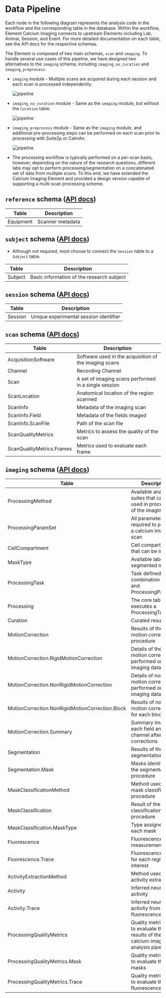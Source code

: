 # Data Pipeline

Each node in the following diagram represents the analysis code in the workflow and the
corresponding table in the database.  Within the workflow, Element Calcium Imaging
connects to upstream Elements including Lab, Animal, Session, and Event. For more 
detailed documentation on each table, see the API docs for the respective schemas.

The Element is composed of two main schemas, `scan` and `imaging`. To handle
several use cases of this pipeline, we have designed two alternatives to the `imaging` 
schema, including `imaging_no_curation` and `imaging_preprocess`.

- `imaging` module - Multiple scans are acquired during each session and each scan is
processed independently.

     ![pipeline](https://raw.githubusercontent.com/datajoint/element-calcium-imaging/main/images/pipeline_imaging.svg)

- `imaging_no_curation` module - Same as the `imaging` module, but without the 
`Curation` table.

     ![pipeline](https://raw.githubusercontent.com/datajoint/element-calcium-imaging/main/images/pipeline_imaging_no_curation.svg)

- `imaging_preprocess` module - Same as the `imaging` module, and additional 
pre-processing steps can be performed on each scan prior to processing with Suite2p or 
CaImAn.

     ![pipeline](https://raw.githubusercontent.com/datajoint/element-calcium-imaging/main/images/pipeline_imaging_preprocess.svg)

- The processing workflow is typically performed on a per-scan basis, however, depending
on the nature of the research questions, different labs may opt to perform
processing/segmentation on a concatenated set of data from multiple scans. To this end,
we have extended the Calcium Imaging Element and provided a design version capable of
supporting a multi-scan processing scheme.

## `reference` schema ([API docs](https://datajoint.com/docs/elements/element-calcium-imaging/latest/api/workflow_calcium_imaging/reference/))

| Table | Description |
| --- | --- |
| Equipment | Scanner metadata |

## `subject` schema ([API docs](https://datajoint.com/docs/elements/element-animal/latest/api/element_animal/subject))

- Although not required, most choose to connect the `Session` table to a `Subject` table.

| Table | Description |
| --- | --- |
| Subject | Basic information of the research subject |

## `session` schema ([API docs](https://datajoint.com/docs/elements/element-session/latest/api/element_session/session_with_datetime))

| Table | Description |
| --- | --- |
| Session | Unique experimental session identifier |

## `scan` schema ([API docs](https://datajoint.com/docs/elements/element-calcium-imaging/latest/api/element_calcium_imaging/scan))

| Table | Description |
| --- | --- |
| AcquisitionSoftware | Software used in the acquisition of the imaging scans |
| Channel | Recording Channel |
| Scan | A set of imaging scans performed in a single session |
| ScanLocation | Anatomical location of the region scanned |
| ScanInfo | Metadata of the imaging scan |
| ScanInfo.Field | Metadata of the fields imaged |
| ScanInfo.ScanFile | Path of the scan file |
| ScanQualityMetrics | Metrics to assess the quality of the scan |
| ScanQualityMetrics.Frames | Metrics used to evaluate each frame |

## `imaging` schema ([API docs](https://datajoint.com/docs/elements/element-calcium-imaging/latest/api/element_calcium_imaging/imaging))

| Table | Description |
| --- | --- |
| ProcessingMethod | Available analysis suites that can be used in processing of the imaging scans |
| ProcessingParamSet | All parameters required to process a calcium imaging scan |
| CellCompartment | Cell compartments that can be imaged |
| MaskType | Available labels for segmented masks |
| ProcessingTask | Task defined by a combination of Scan and ProcessingParamSet |
| Processing | The core table that executes a ProcessingTask |
| Curation | Curated results |
| MotionCorrection | Results of the motion correction procedure |
| MotionCorrection.RigidMotionCorrection | Details of the rigid motion correction performed on the imaging data |
| MotionCorrection.NonRigidMotionCorrection | Details of nonrigid motion correction performed on the imaging data |
| MotionCorrection.NonRigidMotionCorrection.Block | Results of non-rigid motion correction for each block |
| MotionCorrection.Summary | Summary images for each field and channel after motion corrections |
| Segmentation | Results of the segmentation |
| Segmentation.Mask | Masks identified in the segmentation procedure |
| MaskClassificationMethod | Method used in the mask classification procedure |
| MaskClassification | Result of the mask classification procedure |
| MaskClassification.MaskType | Type assigned to each mask |
| Fluorescence | Fluorescence measurements |
| Fluorescence.Trace | Fluorescence traces for each region of interest |
| ActivityExtractionMethod | Method used in activity extraction |
| Activity | Inferred neural activity |
| Activity.Trace | Inferred neural activity from fluorescence traces |
| ProcessingQualityMetrics | Quality metrics used to evaluate the results of the calcium imaging analysis pipeline |
| ProcessingQualityMetrics.Mask | Quality metrics used to evaluate the masks |
| ProcessingQualityMetrics.Trace | Quality metrics used to evaluate the fluorescence traces |
